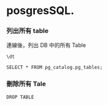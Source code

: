 # posgresSQL.


### 列出所有 table
連線後，列出 DB 中的所有 Table

```
\dt
```

```
SELECT * FROM pg_catalog.pg_tables;
```


### 刪除所有 Tale

```
DROP TABLE 
```